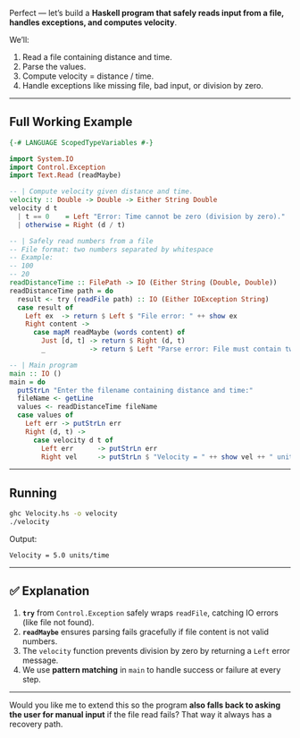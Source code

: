 Perfect — let’s build a **Haskell program that safely reads input from a file, handles exceptions, and computes velocity**.

We’ll:

1. Read a file containing distance and time.
2. Parse the values.
3. Compute velocity = distance / time.
4. Handle exceptions like missing file, bad input, or division by zero.

---

## Full Working Example

```haskell
{-# LANGUAGE ScopedTypeVariables #-}

import System.IO
import Control.Exception
import Text.Read (readMaybe)

-- | Compute velocity given distance and time.
velocity :: Double -> Double -> Either String Double
velocity d t
  | t == 0    = Left "Error: Time cannot be zero (division by zero)."
  | otherwise = Right (d / t)

-- | Safely read numbers from a file
-- File format: two numbers separated by whitespace
-- Example:
-- 100
-- 20
readDistanceTime :: FilePath -> IO (Either String (Double, Double))
readDistanceTime path = do
  result <- try (readFile path) :: IO (Either IOException String)
  case result of
    Left ex  -> return $ Left $ "File error: " ++ show ex
    Right content ->
      case mapM readMaybe (words content) of
        Just [d, t] -> return $ Right (d, t)
        _           -> return $ Left "Parse error: File must contain two numbers."

-- | Main program
main :: IO ()
main = do
  putStrLn "Enter the filename containing distance and time:"
  fileName <- getLine
  values <- readDistanceTime fileName
  case values of
    Left err -> putStrLn err
    Right (d, t) ->
      case velocity d t of
        Left err      -> putStrLn err
        Right vel     -> putStrLn $ "Velocity = " ++ show vel ++ " units/time"
```

---



## Running

```bash
ghc Velocity.hs -o velocity
./velocity
```


Output:

```
Velocity = 5.0 units/time
```

---

## ✅ Explanation

1. **`try`** from `Control.Exception` safely wraps `readFile`, catching IO errors (like file not found).
2. **`readMaybe`** ensures parsing fails gracefully if file content is not valid numbers.
3. The `velocity` function prevents division by zero by returning a `Left` error message.
4. We use **pattern matching** in `main` to handle success or failure at every step.

---

Would you like me to extend this so the program **also falls back to asking the user for manual input** if the file read fails? That way it always has a recovery path.

